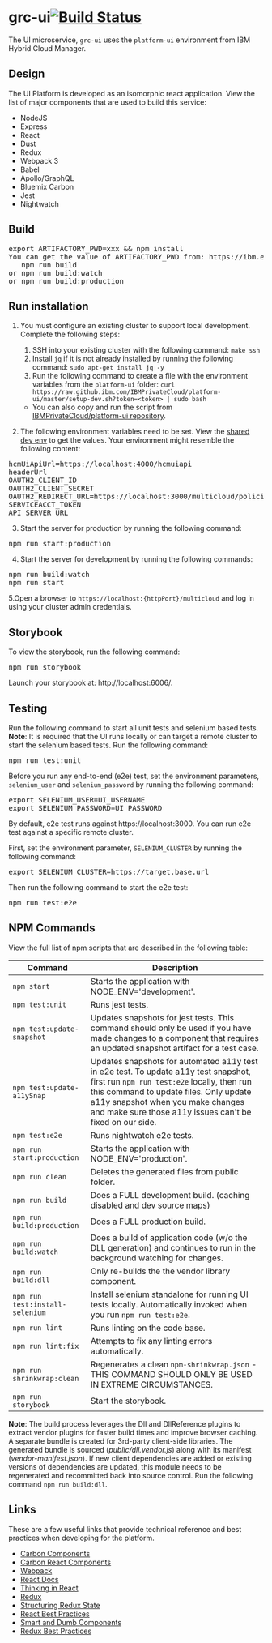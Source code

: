 # grc-ui[![Build Status](https://travis-ci.com/open-cluster-management/grc-ui.svg?token=1xoYGv8XzWhB2heDk2My&branch=master)](https://travis-ci.com/open-cluster-management/grc-ui)
The UI microservice, `grc-ui` uses the `platform-ui` environment from IBM Hybrid Cloud Manager.

## Design

The UI Platform is developed as an isomorphic react application. View the list of major components that are used to build this service:

* NodeJS
* Express
* React
* Dust
* Redux
* Webpack 3
* Babel
* Apollo/GraphQL
* Bluemix Carbon
* Jest
* Nightwatch


## Build

<pre>
export ARTIFACTORY_PWD=xxx && npm install
You can get the value of ARTIFACTORY_PWD from: https://ibm.ent.box.com/notes/287638278960
   npm run build
or npm run build:watch
or npm run build:production
</pre>

## Run installation

1. You must configure an existing cluster to support local development. Complete the following steps:

   1. SSH into your existing cluster with the following command: `make ssh`
   2. Install `jq` if it is not already installed by running the following command: `sudo apt-get install jq -y`
   3. Run the following command to create a file with the environment variables from the `platform-ui` folder:
      `curl https://raw.github.ibm.com/IBMPrivateCloud/platform-ui/master/setup-dev.sh?token=<token> | sudo bash`
      
     * You can also copy and run the script from [IBMPrivateCloud/platform-ui repository](https://github.ibm.com/IBMPrivateCloud/platform-ui/blob/master/setup-dev.sh).

2. The following environment variables need to be set. View the [shared dev env](https://ibm.ent.box.com/notes/291748731101) to get the values. Your environment might resemble the following content:

<pre>
hcmUiApiUrl=https://localhost:4000/hcmuiapi
headerUrl
OAUTH2_CLIENT_ID
OAUTH2_CLIENT_SECRET
OAUTH2_REDIRECT_URL=https://localhost:3000/multicloud/policies/auth/callback
SERVICEACCT_TOKEN
API_SERVER_URL
</pre>

3. Start the server for production by running the following command:

<pre>
npm run start:production
</pre>

4. Start the server for development by running the following commands:

<pre>
npm run build:watch
npm run start
</pre>

5.Open a browser to `https://localhost:{httpPort}/multicloud` and log in using your cluster admin credentials.

## Storybook

To view the storybook, run the following command:

<pre>
npm run storybook
</pre>

Launch your storybook at: http://localhost:6006/.

## Testing

Run the following command to start all unit tests and selenium based tests. **Note**: It is required that the UI runs locally or can target a remote cluster to start the selenium based tests. Run the following command:

<pre>
npm run test:unit
</pre>

Before you run any end-to-end (e2e) test, set the environment parameters, `selenium_user` and `selenium_password` by running the following command:

<pre>
export SELENIUM_USER=UI_USERNAME
export SELENIUM_PASSWORD=UI_PASSWORD
</pre>

By default, e2e test runs against https://localhost:3000. You can run e2e test against a specific remote cluster. 

First, set the environment parameter, `SELENIUM_CLUSTER` by running the following command:

<pre>export SELENIUM_CLUSTER=https://target.base.url</pre>

Then run the following command to start the e2e test:

<pre>
npm run test:e2e
</pre>


## NPM Commands

View the full list of npm scripts that are described in the following table:

| Command                          | Description                                                                                                                      |
|----------------------------------|----------------------------------------------------------------------------------------------------------------------------------|
| `npm start`                      | Starts the application with NODE_ENV='development'.                                                                               |
| `npm test:unit`                  | Runs jest tests.                                                                                                                |
| `npm test:update-snapshot`       | Updates snapshots for jest tests. This command should only be used if you have made changes to a component that requires an updated snapshot artifact for a test case.|
| `npm test:update-a11ySnap`       | Updates snapshots for automated a11y test in e2e test. To update a11y test snapshot, first run `npm run test:e2e` locally, then run this command to update files. Only update a11y snapshot when you make changes and make sure those a11y issues can't be fixed on our side.|
| `npm test:e2e`                   | Runs nightwatch e2e tests.                                                                                                        |
| `npm run start:production`       | Starts the application with NODE_ENV='production'.                                                                                |
| `npm run clean`                  | Deletes the generated files from public folder.                                                                                  |
| `npm run build`                  | Does a FULL development build.  (caching disabled and dev source maps)                                                           |
| `npm run build:production`       | Does a FULL production build.                                                                                                    |
| `npm run build:watch`            | Does a build of application code (w/o the DLL generation) and continues to run in the background watching for changes.            |
| `npm run build:dll`              | Only re-builds the the vendor library component.                                                                                 |
| `npm run test:install-selenium`  | Install selenium standalone for running UI tests locally. Automatically invoked when you run `npm run test:e2e`.                        |
| `npm run lint`                   | Runs linting on the code base.                                                                                                   |
| `npm run lint:fix`               | Attempts to fix any linting errors automatically.                                                                                |
| `npm run shrinkwrap:clean`       | Regenerates a clean `npm-shrinkwrap.json` - THIS COMMAND SHOULD ONLY BE USED IN EXTREME CIRCUMSTANCES.                           |
| `npm run storybook`              | Start the storybook.  |

  **Note**: The build process leverages the Dll and DllReference plugins to extract vendor plugins for faster build times and improve browser caching.  A separate bundle is created for 3rd-party client-side libraries.  The generated bundle is sourced (_public/dll.vendor.js_) along with its manifest (_vendor-manifest.json_).  If new client dependencies are added or existing versions of dependencies are updated, this module needs to be regenerated and recommitted back into source control. Run the following command  `npm run build:dll`.

## Links

These are a few useful links that provide technical reference and best practices when developing for the platform.

- [Carbon Components](https://github.com/carbon-design-system/carbon-components)
- [Carbon React Components](https://github.com/carbon-design-system/carbon-components-react)
- [Webpack](https://webpack.js.org)
- [React Docs](https://facebook.github.io/react/docs/hello-world.html)
- [Thinking in React](https://facebook.github.io/react/docs/thinking-in-react.html)
- [Redux](http://redux.js.org)
- [Structuring Redux State](https://hackernoon.com/avoiding-accidental-complexity-when-structuring-your-app-state-6e6d22ad5e2a)
- [React Best Practices](https://engineering.musefind.com/our-best-practices-for-writing-react-components-dec3eb5c3fc8)
- [Smart and Dumb Components](https://medium.com/@dan_abramov/smart-and-dumb-components-7ca2f9a7c7d0)
- [Redux Best Practices](https://medium.com/@kylpo/redux-best-practices-eef55a20cc72)


